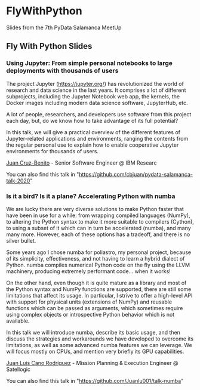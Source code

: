 # FlyWithPython
Slides from the 7th PyData Salamanca MeetUp

## Fly With Python Slides

### Using Jupyter: From simple personal notebooks to large deployments with thousands of users

The project Jupyter (https://jupyter.org/) has revolutionized the world of research and data science in the last years. It
comprises a lot of different subprojects, including the Jupyter Notebook web app, the kernels, the Docker images including
modern data science software, JupyterHub, etc.

A lot of people, researchers, and developers use software from this project each day, but, do we know how to take advantage 
of its full potential?

In this talk, we will give a practical overview of the different features of Jupyter-related applications and environments, 
ranging the contents from the regular personal use to explain how to enable cooperative Jupyter environments for thousands 
of users.

[Juan Cruz-Benito](https://github.com/cbjuan) - Senior Software Engineer @ IBM Researc

You can also find this talk in "<https://github.com/cbjuan/pydata-salamanca-talk-2020>"

### Is it a bird? Is it a plane? Accelerating Python with numba

We are lucky there are very diverse solutions to make Python faster that have been in use for a while: from wrapping compiled languages
(NumPy), to altering the Python syntax to make it more suitable to compilers (Cython), to using a subset of it which can in turn be
accelerated (numba), and many many more. However, each of these options has a tradeoff, and there is no silver bullet.

Some years ago I chose numba for poliastro, my personal project, because of its simplicity, effectiveness, and not having to learn a
hybrid dialect of Python. numba compiles numerical Python code on the fly using the LLVM machinery, producing extremely performant code...
when it works!

On the other hand, even though it is quite mature as a library and most of the Python syntax and NumPy functions are supported, there are
still some limitations that affect its usage. In particular, I strive to offer a high-level API with support for physical units (extensions
of NumPy) and reusable functions which can be passed as arguments, which sometimes require using complex objects or introspective Python
behavior which is not available.

In this talk we will introduce numba, describe its basic usage, and then discuss the strategies and workarounds we have developed to
overcome its limitations, as well as some advanced numba features we can leverage. We will focus mostly on CPUs, and mention very briefly
its GPU capabilities.

[Juan Luis Cano Rodríguez](https://github.com/Juanlu001) - Mission Planning & Execution Engineer @ Satellogic

You can also find this talk in "<https://github.com/Juanlu001/talk-numba>"

